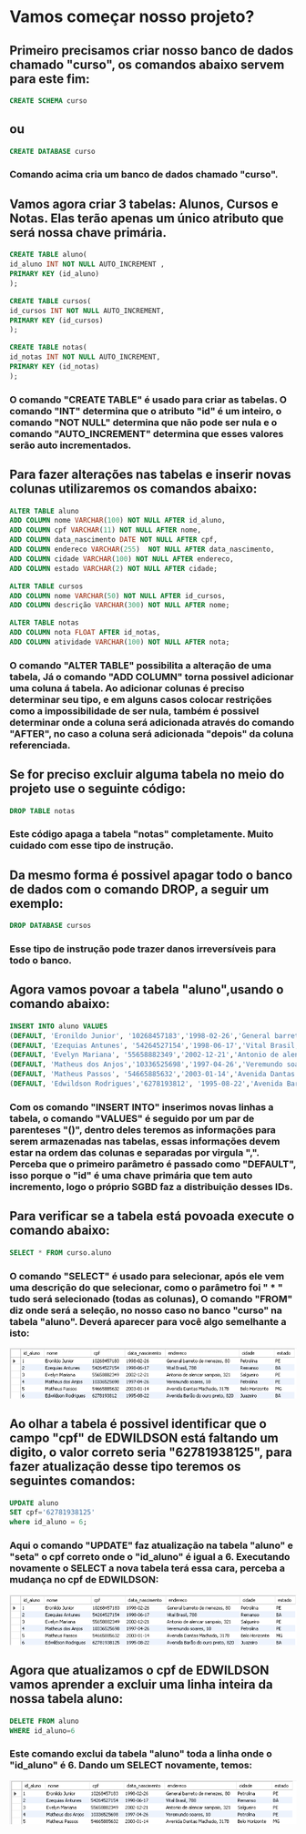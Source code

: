 # Vamos começar nosso projeto?
## Primeiro precisamos criar nosso banco de dados chamado "curso", os comandos abaixo servem para este fim:
```sql
CREATE SCHEMA curso
```
## ou
```sql
CREATE DATABASE curso
```
### Comando acima cria um banco de dados chamado "curso".
## Vamos agora criar 3 tabelas: Alunos, Cursos e Notas. Elas terão apenas um único atributo que será nossa chave primária.
```sql
CREATE TABLE aluno(
id_aluno INT NOT NULL AUTO_INCREMENT ,
PRIMARY KEY (id_aluno)
);
```
```sql
CREATE TABLE cursos(
id_cursos INT NOT NULL AUTO_INCREMENT,
PRIMARY KEY (id_cursos)
);
```
```sql
CREATE TABLE notas(
id_notas INT NOT NULL AUTO_INCREMENT,
PRIMARY KEY (id_notas)
);
```
### O comando "CREATE TABLE" é usado para criar as tabelas. O comando "INT" determina que o atributo "id" é um inteiro, o comando "NOT NULL" determina que não pode ser nula e o comando "AUTO_INCREMENT" determina que esses valores serão auto incrementados.
## Para fazer alterações nas tabelas e inserir novas colunas utilizaremos os comandos abaixo:
```sql
ALTER TABLE aluno
ADD COLUMN nome VARCHAR(100) NOT NULL AFTER id_aluno,
ADD COLUMN cpf VARCHAR(11) NOT NULL AFTER nome,
ADD COLUMN data_nascimento DATE NOT NULL AFTER cpf,
ADD COLUMN endereco VARCHAR(255)  NOT NULL AFTER data_nascimento,
ADD COLUMN cidade VARCHAR(100) NOT NULL AFTER endereco,
ADD COLUMN estado VARCHAR(2) NOT NULL AFTER cidade;
```
```sql
ALTER TABLE cursos
ADD COLUMN nome VARCHAR(50) NOT NULL AFTER id_cursos,
ADD COLUMN descrição VARCHAR(300) NOT NULL AFTER nome;
```
```sql
ALTER TABLE notas
ADD COLUMN nota FLOAT AFTER id_notas,
ADD COLUMN atividade VARCHAR(100) NOT NULL AFTER nota;
```
### O comando "ALTER TABLE" possibilita a alteração de uma tabela, Já o comando "ADD COLUMN" torna possivel adicionar uma coluna á tabela. Ao adicionar colunas é preciso determinar seu tipo, e em alguns casos colocar restrições como a impossibilidade de ser nula, também é possivel determinar onde a coluna será adicionada através do comando "AFTER", no caso a coluna será adicionada "depois" da coluna referenciada.  
## Se for preciso excluir alguma tabela no meio do projeto use o seguinte código:
```sql
DROP TABLE notas
```
### Este código apaga a tabela "notas" completamente. Muito cuidado com esse tipo de instrução.
## Da mesmo forma é possivel apagar todo o banco de dados com o comando DROP, a seguir um exemplo:
```sql
DROP DATABASE cursos
```
### Esse tipo de instrução pode trazer danos irreversíveis para todo o banco.
## Agora vamos povoar a tabela "aluno",usando o comando abaixo:
```sql
INSERT INTO aluno VALUES 
(DEFAULT, 'Eronildo Junior', '10268457183','1998-02-26','General barreto de menezes, 80','Petrolina','PE'),
(DEFAULT, 'Ezequias Antunes', '54264527154','1998-06-17','Vital Brasil, 788','Remanso','BA'),
(DEFAULT, 'Evelyn Mariana', '55658882349','2002-12-21','Antonio de alencar sampaio, 321','Salgueiro','PE'),
(DEFAULT, 'Matheus dos Anjos','10336525698','1997-04-26','Veremundo soares, 10','Petrolina','PE'),
(DEFAULT, 'Matheus Passos', '54665885632','2003-01-14','Avenida Dantas Machado, 317B','Belo Horizonte','MG'),
(DEFAULT, 'Edwildson Rodrigues','6278193812', '1995-08-22','Avenida Barão do ouro preto, 820', 'Juazeiro', 'BA');
```
### Com os comando "INSERT INTO" inserimos novas linhas a tabela, o comando "VALUES" é seguido por um par de parenteses "()", dentro deles teremos as informações para serem armazenadas nas tabelas, essas informações devem estar na ordem das colunas e separadas por virgula ",". Perceba que o primeiro parâmetro é passado como "DEFAULT", isso porque o "id" é uma chave primária que tem auto incremento, logo o próprio SGBD faz a distribuição desses IDs.
## Para verificar se a tabela está povoada execute o comando abaixo:
```sql
SELECT * FROM curso.aluno
```
### O comando "SELECT" é usado para selecionar, após ele vem uma descrição do que selecionar, como o parâmetro foi " * " tudo será selecionado (todas as colunas), O comando "FROM" diz onde será a seleção, no nosso caso no banco "curso" na tabela "aluno". Deverá aparecer para você algo semelhante a isto:
![tabela1](https://github.com/ERONILDOJUNIOR/SQL-introdu-o/blob/main/imagens/tabela1.png)
## Ao olhar a tabela é possivel identificar que o campo "cpf" de EDWILDSON está faltando um digito, o valor correto seria "62781938125", para fazer atualização desse tipo teremos os seguintes comandos:
```sql
UPDATE aluno
SET cpf='62781938125'
where id_aluno = 6;
```
### Aqui o comando "UPDATE" faz atualização na tabela "aluno" e "seta" o cpf correto onde o "id_aluno" é igual a 6. Executando novamente o SELECT a nova tabela terá essa cara, perceba a mudança no cpf de EDWILDSON:
![tabela2](https://github.com/ERONILDOJUNIOR/SQL-introdu-o/blob/main/imagens/tabela2.png)
## Agora que atualizamos o cpf de EDWILDSON vamos aprender a excluir uma linha inteira da nossa tabela aluno:
```sql
DELETE FROM aluno
WHERE id_aluno=6
```
### Este comando exclui da tabela "aluno" toda a linha onde o "id_aluno" é 6. Dando um SELECT novamente, temos:
![tabela3](https://github.com/ERONILDOJUNIOR/SQL-introdu-o/blob/main/imagens/tabela3.png)
